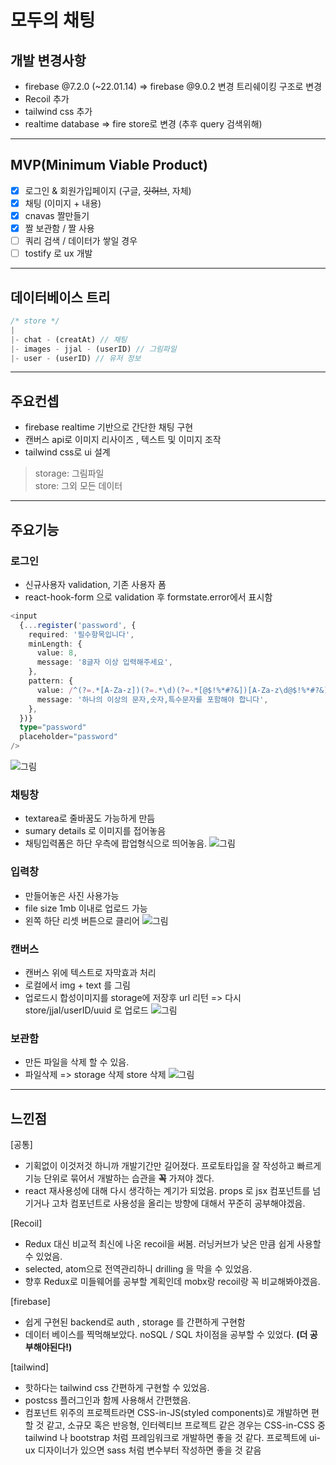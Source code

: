 # 모두의 채팅

## 개발 변경사항

- firebase @7.2.0 (~22.01.14) => firebase @9.0.2 변경
  트리쉐이킹 구조로 변경
- Recoil 추가
- tailwind css 추가
- realtime database => fire store로 변경 (추후 query 검색위해)

---

## MVP(Minimum Viable Product)

- [x] 로그인 & 회원가입페이지 (구글, ~~깃허브~~, 자체)
- [x] 채팅 (이미지 + 내용)
- [x] cnavas 짤만들기
- [x] 짤 보관함 / 짤 사용
- [ ] 쿼리 검색 / 데이터가 쌓일 경우
- [ ] tostify 로 ux 개발

---

## 데이터베이스 트리

```ts
/* store */
|
|- chat - (creatAt) // 채팅
|- images - jjal - (userID) // 그림파일
|- user - (userID) // 유저 정보
```

---

## 주요컨셉

- firebase realtime 기반으로 간단한 채팅 구현
- 캔버스 api로 이미지 리사이즈 , 텍스트 및 이미지 조작
- tailwind css로 ui 설계

> storage: 그림파일 <br />
> store: 그외 모든 데이터

---

## 주요기능

### 로그인

- 신규사용자 validation, 기존 사용자 폼
- react-hook-form 으로 validation 후 formstate.error에서 표시함

```ts
<input
  {...register('password', {
    required: '필수항목입니다',
    minLength: {
      value: 8,
      message: '8글자 이상 입력해주세요',
    },
    pattern: {
      value: /^(?=.*[A-Za-z])(?=.*\d)(?=.*[@$!%*#?&])[A-Za-z\d@$!%*#?&]{8,}$/,
      message: '하나의 이상의 문자,숫자,특수문자를 포함해야 합니다',
    },
  })}
  type="password"
  placeholder="password"
/>
```

![그림](./readme/screenshot1.png)

### 채팅창

- textarea로 줄바꿈도 가능하게 만듬
- sumary details 로 이미지를 접어놓음
- 채팅입력폼은 하단 우측에 팝업형식으로 띄어놓음.
  ![그림](./readme/screenshot3.png)

### 입력창

- 만들어놓은 사진 사용가능
- file size 1mb 이내로 업로드 가능
- 왼쪽 하단 리셋 버튼으로 클리어
  ![그림](./readme/screenshot6.png)

### 캔버스

- 캔버스 위에 텍스트로 자막효과 처리
- 로컬에서 img + text 를 그림
- 업로드시 합성이미지를 storage에 저장후 url 리턴 => 다시 store/jjal/userID/uuid 로 업로드
  ![그림](./readme/screenshot4.png)

### 보관함

- 만든 파일을 삭제 할 수 있음.
- 파일삭제 => storage 삭제 store 삭제
  ![그림](./readme/screenshot5.png)

---

## 느낀점

[공통]

- 기획없이 이것저것 하니까 개발기간만 길어졌다. 프로토타입을 잘 작성하고 빠르게 기능 단위로 묶어서 개발하는 습관을 **꼭** 가져야 겠다.
- react 재사용성에 대해 다시 생각하는 계기가 되었음. props 로 jsx 컴포넌트를 넘기거나 고차 컴포넌트로 사용성을 올리는 방향에 대해서 꾸준히 공부해야겠음.

[Recoil]

- Redux 대신 비교적 최신에 나온 recoil을 써봄. 러닝커브가 낮은 만큼 쉽게 사용할 수 있었음.
- selected, atom으로 전역관리하니 drilling 을 막을 수 있었음.
- 향후 Redux로 미들웨어를 공부할 계획인데 mobx랑 recoil랑 꼭 비교해봐야겠음.

[firebase]

- 쉽게 구현된 backend로 auth , storage 를 간편하게 구현함
- 데이터 베이스를 찍먹해보았다. noSQL / SQL 차이점을 공부할 수 있었다. **(더 공부해야된다!)**

[tailwind]

- 핫하다는 tailwind css 간편하게 구현할 수 있었음.
- postcss 플러그인과 함께 사용해서 간편했음.
- 컴포넌트 위주의 프로젝트라면 CSS-in-JS(styled components)로 개발하면 편할 것 같고, 소규모 혹은 반응형, 인터렉티브 프로젝트 같은 경우는 CSS-in-CSS 중 tailwind 나 bootstrap 처럼 프레임워크로 개발하면 좋을 것 같다. 프로젝트에 ui-ux 디자이너가 있으면 sass 처럼 변수부터 작성하면 좋을 것 같음
